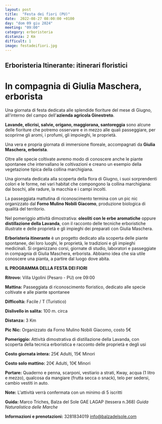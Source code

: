 ```yaml
---
layout: post
title:  "Festa dei fiori (PU)"
date:  2022-08-27 08:00:00 +0100
day: "dom 09 giu 2024"
meeting: "09:00"
category: erboristeria
distanza: 2 Km 
difficult: 1
image: festadeifiori.jpg
---
```


## Erboristeria Itinerante: itinerari floristici

# In compagnia di Giulia Maschera, erborista

Una giornata di festa dedicata alle splendide fioriture del mese di Giugno, all'interno del campo dell'**azienda agricola Ginestreto**. 

**Lavande, elicrisi, salvie, origano, maggiorana, santoreggia** sono alcune delle fioriture che potremo osservare e in mezzo alle quali passeggiare, per scoprirne gli aromi, i profumi, gli impoieghi, le proprietà.

Una vera e propria giornata di immersione floreale, accompagnati da **Giulia Maschera, erborista**.

Oltre alle specie coltivate avremo modo di conoscere anche le piante spontanee che intervallano le coltivazioni e creano un esempio della vegetazione tipica della collina marchigiana.

Una giornata dedicata alla scoperta della flora di Giugno, i suoi sorprendenti colori e le forme, nei vari habitat che compongono la collina marchigiana: dai boschi, alle radure, la macchia e i campi incolti.

La passeggiata mattutina di riconoscimento termina con un pic nic organizzato dal **Forno Mulino Nobili Giacomo**, produzione biologica di qualità del territorio.

Nel pomeriggio attività dimostrativa: **oleoliti con le erbe aromatiche** oppure **distillazione della Lavanda**, con il racconto delle tecniche erboristiche illustrate e delle proprietà e gli impieghi dei preparati con Giulia Maschera.


**Erboristeria itinerante** è un progetto dedicato alla scoperta delle piante spontanee, dei loro luoghi, le proprietà, le tradizioni e gli impieghi medicinali. Si organizzano corsi, giornate di studio, laboratori e passeggiate in compagnia di Giulia Maschera, erborista. Abbiamo idea che sia utile conoscere una pianta, a partire dal luogo dove abita.

**IL PROGRAMMA DELLA FESTA DEI FIORI**

**Ritrovo:** Villa Ugolini (Pesaro - PU) ore 09:00

**Mattina:** Passeggiata di riconoscimento floristico, dedicato alle specie coltivate e alle piante spontanee

**Difficoltà:** Facile / T (Turistico)

**Dislivello in salita:**  100 m. circa

**Distanza:** 3 Km

**Pic Nic:** Organizzato da Forno Mulino Nobili Giacomo, costo 5€

**Pomeriggio:** Attività dimostrativa di distillazione della Lavanda, con scoperta della tecnica erboristica e racconto delle proprietà e degli usi

**Costo giornata intera:** 25€ Adulti, 15€ Minori

**Costo solo mattino:** 20€ Adulti, 10€ Minori


**Portare:** Quaderno e penna, scarponi, vestiario a strati, Kway, acqua (1 litro e mezzo), qualcosa da mangiare (frutta secca o snack), telo per sedersi, cambio vestiti in auto. 

**Note:** L'attività verrà confermata con un minimo di 5 iscritti

**Guida:** Marco Triches, Balza del Sole GAE LAGAP (tessera n.368)
*Guida Naturalistica delle Marche*

**Informazioni e prenotazioni:** 3281834019 info@balzadelsole.com
